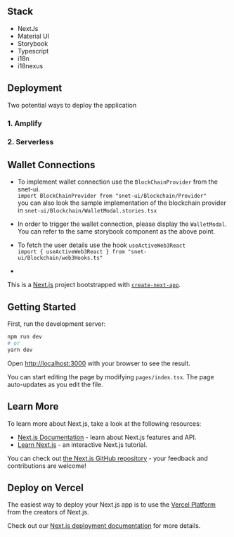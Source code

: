 ## Stack

- NextJs
- Material UI
- Storybook
- Typescript
- i18n
- i18nexus

## Deployment

Two potential ways to deploy the application

### 1. Amplify

### 2. Serverless

## Wallet Connections

- To implement wallet connection use the `BlockChainProvider` from the snet-ui.  
   `import BlockChainProvider from "snet-ui/Blockchain/Provider"`  
   you can also look the sample implementation of the blockchain provider in `snet-ui/Blockchain/WalletModal.stories.tsx`

- In order to trigger the wallet connection, please display the `WalletModal`.  
   You can refer to the same storybook component as the above point.

- To fetch the user details use the hook `useActiveWeb3React`  
  `import { useActiveWeb3React } from "snet-ui/Blockchain/web3Hooks.ts"`

-

This is a [Next.js](https://nextjs.org/) project bootstrapped with [`create-next-app`](https://github.com/vercel/next.js/tree/canary/packages/create-next-app).

## Getting Started

First, run the development server:

```bash
npm run dev
# or
yarn dev
```

Open [http://localhost:3000](http://localhost:3000) with your browser to see the result.

You can start editing the page by modifying `pages/index.tsx`. The page auto-updates as you edit the file.

## Learn More

To learn more about Next.js, take a look at the following resources:

- [Next.js Documentation](https://nextjs.org/docs) - learn about Next.js features and API.
- [Learn Next.js](https://nextjs.org/learn) - an interactive Next.js tutorial.

You can check out [the Next.js GitHub repository](https://github.com/vercel/next.js/) - your feedback and contributions are welcome!

## Deploy on Vercel

The easiest way to deploy your Next.js app is to use the [Vercel Platform](https://vercel.com/new?utm_medium=default-template&filter=next.js&utm_source=create-next-app&utm_campaign=create-next-app-readme) from the creators of Next.js.

Check out our [Next.js deployment documentation](https://nextjs.org/docs/deployment) for more details.
